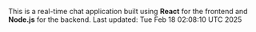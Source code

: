 This is a real-time chat application built using **React** for the frontend and **Node.js** for the backend.
Last updated: Tue Feb 18 02:08:10 UTC 2025
